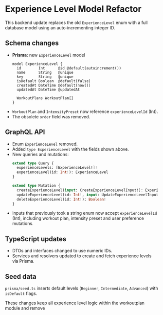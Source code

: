 # Experience Level Model Refactor

This backend update replaces the old `ExperienceLevel` enum with a full database model using an auto‑incrementing integer ID.

## Schema changes

- **Prisma**: new `ExperienceLevel` model
  ```prisma
  model ExperienceLevel {
    id        Int      @id @default(autoincrement())
    name      String   @unique
    key       String   @unique
    isDefault Boolean  @default(false)
    createdAt DateTime @default(now())
    updatedAt DateTime @updatedAt

    WorkoutPlans WorkoutPlan[]
  }
  ```
- `WorkoutPlan` and `IntensityPreset` now reference `experienceLevelId` (Int).
- The obsolete `order` field was removed.

## GraphQL API

- Enum `ExperienceLevel` removed.
- Added `type ExperienceLevel` with the fields shown above.
- New queries and mutations:
  ```graphql
  extend type Query {
    experienceLevels: [ExperienceLevel!]!
    experienceLevel(id: Int!): ExperienceLevel
  }

  extend type Mutation {
    createExperienceLevel(input: CreateExperienceLevelInput!): ExperienceLevel!
    updateExperienceLevel(id: Int!, input: UpdateExperienceLevelInput!): ExperienceLevel!
    deleteExperienceLevel(id: Int!): Boolean!
  }
  ```
- Inputs that previously took a string enum now accept `experienceLevelId` (Int), including workout plan, intensity preset and user preference mutations.

## TypeScript updates

- DTOs and interfaces changed to use numeric IDs.
- Services and resolvers updated to create and fetch experience levels via Prisma.

## Seed data

`prisma/seed.ts` inserts default levels (`Beginner`, `Intermediate`, `Advanced`) with `isDefault` flags.

These changes keep all experience level logic within the workoutplan module and remove 